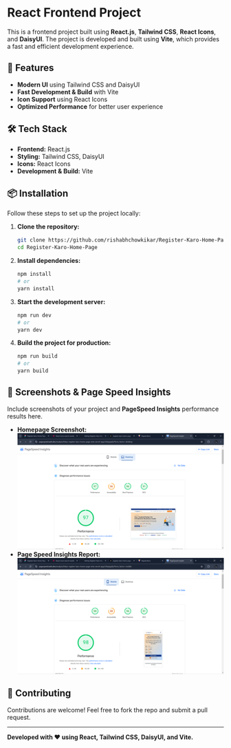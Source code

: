 # React Frontend Project

This is a frontend project built using **React.js**, **Tailwind CSS**, **React Icons**, and **DaisyUI**. The project is developed and built using **Vite**, which provides a fast and efficient development experience.

## 🚀 Features
- **Modern UI** using Tailwind CSS and DaisyUI
- **Fast Development & Build** with Vite
- **Icon Support** using React Icons
- **Optimized Performance** for better user experience

## 🛠 Tech Stack
- **Frontend:** React.js
- **Styling:** Tailwind CSS, DaisyUI
- **Icons:** React Icons
- **Development & Build:** Vite

## 📦 Installation

Follow these steps to set up the project locally:

1. **Clone the repository:**
   ```sh
   git clone https://github.com/rishabhchowkikar/Register-Karo-Home-Page.git
   cd Register-Karo-Home-Page
   ```

2. **Install dependencies:**
   ```sh
   npm install
   # or
   yarn install
   ```

3. **Start the development server:**
   ```sh
   npm run dev
   # or
   yarn dev
   ```

4. **Build the project for production:**
   ```sh
   npm run build
   # or
   yarn build
   ```

## 📸 Screenshots & Page Speed Insights
Include screenshots of your project and **PageSpeed Insights** performance results here.

- **Homepage Screenshot:** ![Homepage](public/Screenshot_225.png)
- **Page Speed Insights Report:** ![PageSpeed](public/Screenshot_226.png)

## 🤝 Contributing
Contributions are welcome! Feel free to fork the repo and submit a pull request.


---
**Developed with ❤️ using React, Tailwind CSS, DaisyUI, and Vite.**

